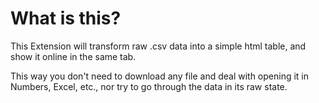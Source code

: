 # What is this?

This Extension will transform raw .csv data into a simple html table, and show it online in the same tab.

This way you don't need to download any file and deal with opening it in Numbers, Excel, etc., nor try to go through the data in its raw state.